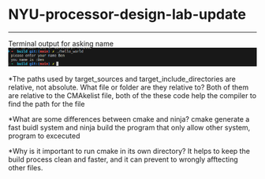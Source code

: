 # NYU-processor-design-lab-update
----------------------------------------
Terminal output for asking name
![Terminal Output](https://github.com/BenFeng666/Lab-1/blob/main/Screenshot%202024-09-19%20233205.png)




*The paths used by target_sources and target_include_directories are relative, not absolute. What file or folder are they relative to?
Both of them are relative to the CMAkelist file, both of the these code help the compiler to find the path for the file


*What are some differences between cmake and ninja?
cmake generate a fast buidl system and ninja build the program that only allow other system, program to excecuted


*Why is it important to run cmake in its own directory?
It helps to keep the build process clean and faster, and it can prevent to wrongly afftecting other files.  
